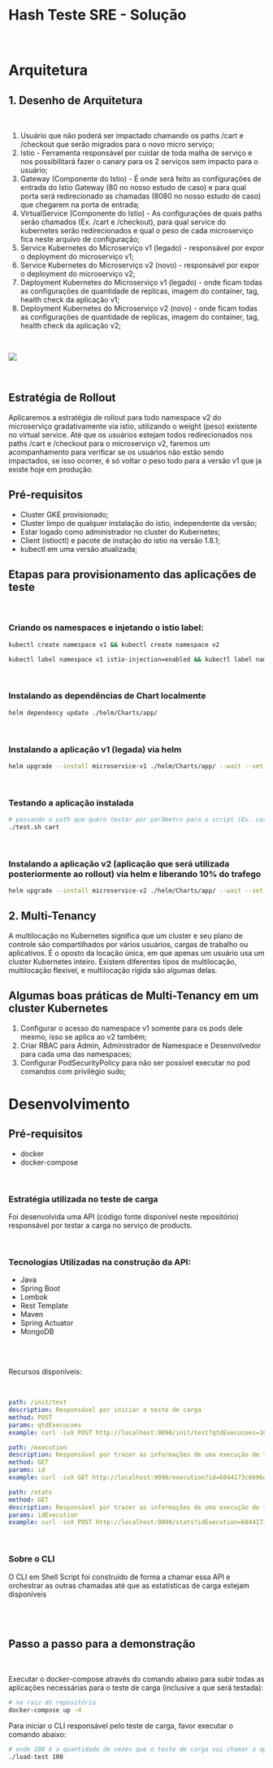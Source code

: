 # Hash Teste SRE - Solução

<br/>

# Arquitetura

## 1. Desenho de Arquitetura

<br/>

1. Usuário que não poderá ser impactado chamando os paths /cart e /checkout que serão migrados para o novo micro serviço;
2. Istio - Ferramenta responsável por cuidar de toda malha de serviço e nos possibilitará fazer o canary para os 2 serviços sem impacto para o usuário;
3. Gateway (Componente do Istio) - É onde será feito as configurações de entrada do Istio Gateway (80 no nosso estudo de caso) e para qual porta será redirecionado as chamadas (8080 no nosso estudo de caso) que chegarem na porta de entrada;
4. VirtualService (Componente do Istio) - As configurações de quais paths serão chamados (Ex. /cart e /checkout), para qual service do kubernetes serão redirecionados e qual o peso de cada microserviço fica neste arquivo de configuração;
5. Service Kubernetes do Microserviço v1 (legado) - responsável por expor o deployment do microserviço v1;
6. Service Kubernetes do Microserviço v2 (novo)   - responsável por expor o deployment do microserviço v2;
7. Deployment Kubernetes do Microserviço v1 (legado) - onde ficam todas as configurações de quantidade de replicas, imagem do container, tag, health check da aplicação v1;
8. Deployment Kubernetes do Microserviço v2 (novo) - onde ficam todas as configurações de quantidade de replicas, imagem do container, tag, health check da aplicação v2;

<br/>

![](HashSolucaoArquitetura.png)

<br/>

## Estratégia de Rollout

Aplicaremos a estratégia de rollout para todo namespace v2 do microserviço gradativamente via istio, utilizando o weight (peso) existente no virtual service. Até que os usuários estejam todos redirecionados nos paths /cart e /checkout para o microserviço v2, faremos um acompanhamento para verificar se os usuários não estão sendo impactados, se isso ocorrer, é só voltar o peso todo para a versão v1 que ja existe hoje em produção.

## Pré-requisitos
- Cluster GKE provisionado;
- Cluster limpo de qualquer instalação do istio, independente da versão;
- Estar logado como administrador no cluster do Kubernetes;
- Client (istioctl) e pacote de instação do istio na versão 1.8.1;
- kubectl em uma versão atualizada;

## Etapas para provisionamento das aplicações de teste
<br/>

### Criando os namespaces e injetando o istio label:
```bash
kubectl create namespace v1 && kubectl create namespace v2

kubectl label namespace v1 istio-injection=enabled && kubectl label namespace v2 istio-injection=enabled
```

<br/>

### Instalando as dependências de Chart localmente
```bash
helm dependency update ./helm/Charts/app/
```
<br/>

### Instalando a aplicação v1 (legada) via helm
```bash
helm upgrade --install microservice-v1 ./helm/Charts/app/ --wait --set image=lucasnp1990/microservice-hash --set version=v1-0.0.1 --namespace v1 --create-namespace --wait --debug
```

<br/>

### Testando a aplicação instalada
```bash
# passando o path que quero testar por parâmetro para o script (Ex. cart ou checkout)
./test.sh cart
```

<br/>

### Instalando a aplicação v2 (aplicação que será utilizada posteriormente ao rollout) via helm e liberando 10% do trafego
```bash
helm upgrade --install microservice-v2 ./helm/Charts/app/ --wait --set image=lucasnp1990/microservice-hash --set version=v2-0.0.1 --set istio.v1Weight=90 --set istio.v2Weight=10 --namespace v2 --create-namespace --wait --debug
```

## 2. Multi-Tenancy

A multilocação no Kubernetes significa que um cluster e seu plano de controle são compartilhados por vários usuários, cargas de trabalho ou aplicativos. É o oposto da locação única, em que apenas um usuário usa um cluster Kubernetes inteiro. Existem diferentes tipos de multilocação, multilocação flexível, e multilocação rígida são algumas delas.

## Algumas boas práticas de Multi-Tenancy em um cluster Kubernetes

1. Configurar o acesso do namespace v1 somente para os pods dele mesmo, isso se aplica ao v2 também;
2. Criar RBAC para Admin, Administrador de Namespace e Desenvolvedor para cada uma das namespaces;
3. Configurar PodSecurityPolicy para não ser possível executar no pod comandos com privilégio sudo;


# Desenvolvimento

## Pré-requisitos
- docker
- docker-compose

<br/>

### Estratégia utilizada no teste de carga
Foi desenvolvida uma API (código fonte disponível neste repositório) responsável por testar a carga no serviço de products.

<br/>

### Tecnologias Utilizadas na construção da API:
 - Java
 - Spring Boot
 - Lombok
 - Rest Template
 - Maven
 - Spring Actuator
 - MongoDB

<br/>
<br/>

Recursos disponíveis:

<br/>

``` yaml
path: /init/test
description: Responsável por iniciar o teste de carga
method: POST
params: qtdExecucoes
example: curl -ivX POST http://localhost:9090/init/test?qtdExecucoes=10
```

``` yaml
path: /execution
description: Responsável por trazer as informações de uma execução de teste de carga
method: GET
params: id
example: curl -ivX GET http://localhost:9090/execution?id=6044173c6696d24dfa3e7f6c
```

``` yaml
path: /stats
method: GET
description: Responsável por trazer as informações de uma execução de teste de carga
params: idExecution
example: curl -ivX POST http://localhost:9090/stats?idExecution=6044173c6696d24dfa3e7f6c
```

<br/>

### Sobre o CLI
O CLI em Shell Script foi construído de forma a chamar essa API e orchestrar as outras chamadas até que as estatísticas de carga estejam disponíveis

<br/>
<br/>

## Passo a passo para a demonstração
<br/>

Executar o docker-compose através do comando abaixo para subir todas as aplicações necessárias para o teste de carga (inclusive a que será testada):

``` bash
# na raiz do repositório
docker-compose up -d
```

Para iniciar o CLI responsável pelo teste de carga, favor executar o comando abaixo:

``` bash
# onde 100 é a quantidade de vezes que o teste de carga vai chamar a api de products
./load-test 100
```
